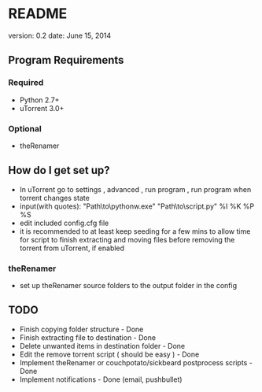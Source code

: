 # README #

version: 0.2
date: June 15, 2014

## Program Requirements ##

### Required ###

* Python 2.7+
* uTorrent 3.0+

### Optional ###

* theRenamer

## How do I get set up? ##

* In uTorrent go to settings , advanced , run program , run program when torrent changes state
* input(with quotes):
                "Path\to\pythonw.exe" "Path\to\script.py" %I %K %P %S
* edit included config.cfg file
* it is recommended to at least keep seeding for a few mins to allow time for 
  script to finish extracting and moving files before removing the torrent
  from uTorrent, if enabled

### theRenamer ###

* set up theRenamer source folders to the output folder in the config

## TODO ##

* Finish copying folder structure - Done
* Finish extracting file to destination - Done
* Delete unwanted items in destination folder - Done
* Edit the remove torrent script ( should be easy ) - Done
* Implement theRenamer or couchpotato/sickbeard postprocess scripts - Done
* Implement notifications - Done (email, pushbullet)
